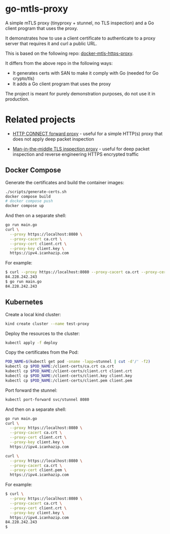# go-mtls-proxy
A simple mTLS proxy (tinyproxy + stunnel, no TLS inspection) and a Go client program that uses the proxy.

It demonstrates how to use a client certificate to authenticate to a proxy server that requires it and curl a public URL.

This is based on the following repo: [docker-mtls-https-proxy](
https://github.com/fancy-owl/docker-mtls-https-proxy/).

It differs from the above repo in the following ways:
- It generates certs with SAN to make it comply with Go (needed for Go crypto/tls)
- It adds a Go client program that uses the proxy

The project is meant for purely demonstration purposes, do not use it in production.

# Related projects
* [HTTP CONNECT forward proxy](https://github.com/ofirc/k8s-http-proxy) - useful for a simple HTTP(s) proxy that does not apply deep packet inspection

* [Man-in-the-middle TLS inspection proxy](https://github.com/ofirc/k8s-sniff-https) - useful for deep packet inspection and reverse engineering HTTPS encrypted traffic

## Docker Compose
Generate the certificates and build the container images:
```bash
./scripts/generate-certs.sh
docker compose build
# docker compose push
docker compose up
```

And then on a separate shell:
```bash
go run main.go
curl \
  --proxy https://localhost:8080 \
  --proxy-cacert ca.crt \
  --proxy-cert client.crt \
  --proxy-key client.key \
  https://ipv4.icanhazip.com
```

For example:
```bash
$ curl --proxy https://localhost:8080 --proxy-cacert ca.crt --proxy-cert client.crt --proxy-key client.key https://ipv4.icanhazip.com
84.228.242.243
$ go run main.go                                                                                                                     
84.228.242.243
```

## Kubernetes
Create a local kind cluster:
```bash
kind create cluster --name test-proxy
```

Deploy the resources to the cluster:
```bash
kubectl apply -f deploy
```

Copy the certificates from the Pod:
```bash
POD_NAME=$(kubectl get pod -oname -lapp=stunnel | cut -d'/' -f2)
kubectl cp $POD_NAME:/client-certs/ca.crt ca.crt
kubectl cp $POD_NAME:/client-certs/client.crt client.crt
kubectl cp $POD_NAME:/client-certs/client.key client.key
kubectl cp $POD_NAME:/client-certs/client.pem client.pem
```

Port forward the stunnel:
```bash
kubectl port-forward svc/stunnel 8080
```

And then on a separate shell:
```bash
go run main.go
curl \
  --proxy https://localhost:8080 \
  --proxy-cacert ca.crt \
  --proxy-cert client.crt \
  --proxy-key client.key \
  https://ipv4.icanhazip.com

curl \
  --proxy https://localhost:8080 \
  --proxy-cacert ca.crt \
  --proxy-cert client.pem \
  https://ipv4.icanhazip.com
```

For example:
```bash
$ curl \
  --proxy https://localhost:8080 \
  --proxy-cacert ca.crt \
  --proxy-cert client.crt \
  --proxy-key client.key \
  https://ipv4.icanhazip.com
84.228.242.243
$
```
